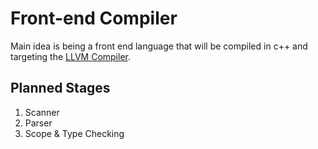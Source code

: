 # Front-end Compiler
Main idea is being a front end language that will be compiled in c++ and targeting the [LLVM Compiler](https://llvm.org/).


## Planned Stages

 1. Scanner
 2. Parser
 3. Scope & Type Checking
